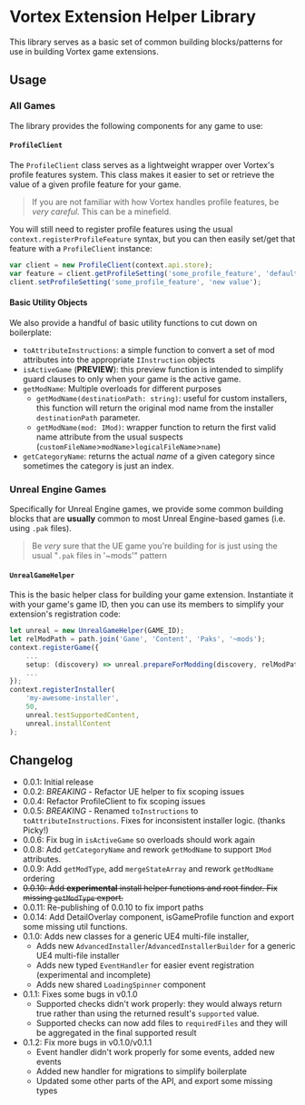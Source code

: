 # Vortex Extension Helper Library

This library serves as a basic set of common building blocks/patterns for use in building Vortex game extensions.

## Usage

### All Games

The library provides the following components for any game to use:

#### `ProfileClient`

The `ProfileClient` class serves as a lightweight wrapper over Vortex's profile features system. This class makes it easier to set or retrieve the value of a given profile feature for your game.

> If you are not familiar with how Vortex handles profile features, be *very careful*. This can be a minefield.

You will still need to register profile features using the usual `context.registerProfileFeature` syntax, but you can then easily set/get that feature with a `ProfileClient` instance:

```ts
var client = new ProfileClient(context.api.store);
var feature = client.getProfileSetting('some_profile_feature', 'default value');
client.setProfileSetting('some_profile_feature', 'new value');
```

#### Basic Utility Objects

We also provide a handful of basic utility functions to cut down on boilerplate:

- `toAttributeInstructions`: a simple function to convert a set of mod attributes into the appropriate `IInstruction` objects
- `isActiveGame` (**PREVIEW**): this preview function is intended to simplify guard clauses to only when your game is the active game.
- `getModName`: Multiple overloads for different purposes 
  - `getModName(destinationPath: string)`: useful for custom installers, this function will return the original mod name from the installer `destinationPath` parameter.
  - `getModName(mod: IMod)`: wrapper function to return the first valid name attribute from the usual suspects (`customFileName`>`modName`>`logicalFileName`>`name`)
- `getCategoryName`: returns the actual _name_ of a given category since sometimes the category is just an index.


### Unreal Engine Games

Specifically for Unreal Engine games, we provide some common building blocks that are **usually** common to most Unreal Engine-based games (i.e. using `.pak` files).

> Be *very* sure that the UE game you're building for is just using the usual "`.pak` files in '~mods'" pattern

#### `UnrealGameHelper`

This is the basic helper class for building your game extension. Instantiate it with your game's game ID, then you can use its members to simplify your extension's registration code:

```ts
let unreal = new UnrealGameHelper(GAME_ID);
let relModPath = path.join('Game', 'Content', 'Paks', '~mods');
context.registerGame({
    ...
    setup: (discovery) => unreal.prepareForModding(discovery, relModPath);
    ...
});
context.registerInstaller(
    'my-awesome-installer',
    50,
    unreal.testSupportedContent,
    unreal.installContent
);
```

## Changelog

- 0.0.1: Initial release
- 0.0.2: *BREAKING* - Refactor UE helper to fix scoping issues
- 0.0.4: Refactor ProfileClient to fix scoping issues
- 0.0.5: *BREAKING* - Renamed `toInstructions` to `toAttributeInstructions`. Fixes for inconsistent installer logic. (thanks Picky!)
- 0.0.6: Fix bug in `isActiveGame` so overloads should work again
- 0.0.8: Add `getCategoryName` and rework `getModName` to support `IMod` attributes.
- 0.0.9: Add `getModType`, add `mergeStateArray` and rework `getModName` ordering
- ~~0.0.10: Add **experimental** install helper functions and root finder. Fix missing `getModType` export.~~
- 0.0.11: Re-publishing of 0.0.10 to fix import paths
- 0.0.14: Add DetailOverlay component, isGameProfile function and export some missing util functions.
- 0.1.0: Adds new classes for a generic UE4 multi-file installer, 
  - Adds new `AdvancedInstaller`/`AdvancedInstallerBuilder` for a generic UE4 multi-file installer
  - Adds new typed `EventHandler` for easier event registration (experimental and incomplete)
  - Adds new shared `LoadingSpinner` component
- 0.1.1: Fixes some bugs in v0.1.0
  - Supported checks didn't work properly: they would always return true rather than using the returned result's `supported` value.
  - Supported checks can now add files to `requiredFiles` and they will be aggregated in the final supported result
- 0.1.2: Fix more bugs in v0.1.0/v0.1.1
  - Event handler didn't work properly for some events, added new events
  - Added new handler for migrations to simplify boilerplate
  - Updated some other parts of the API, and export some missing types